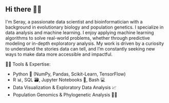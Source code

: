 ## Hi there 🙋🏽

I'm Seray, a passionate data scientist and bioinformatician with a background in evolutionary biology and population genetics. I specialize in data analysis and machine learning.
I enjoy applying machine learning algorithms to solve real-world problems, whether through predictive modeling or in-depth exploratory analysis. My work is driven by a curiosity to understand the stories data can tell, and I’m constantly seeking new ways to make data more accessible and impactful.

👩‍💻 Tools & Expertise:

- Python 🐍 (NumPy, Pandas, Scikit-Learn, TensorFlow)
- R 📊, SQL 🗃️, Jupyter Notebooks 📓, Bash 💻
- Data Visualization & Exploratory Data Analysis 📈
- Population Genomics & Phylogenetic Analysis 🧬🌿
<!--
**getsnacks/getsnacks** is a ✨ _special_ ✨ repository because its `README.md` (this file) appears on your GitHub profile.

Here are some ideas to get you started:

- 🔭 I’m currently working on ...
- 🌱 I’m currently learning ...
- 👯 I’m looking to collaborate on ...
- 🤔 I’m looking for help with ...
- 💬 Ask me about ...
- 📫 How to reach me: ...
- 😄 Pronouns: ...
- ⚡ Fun fact: ...
-->

